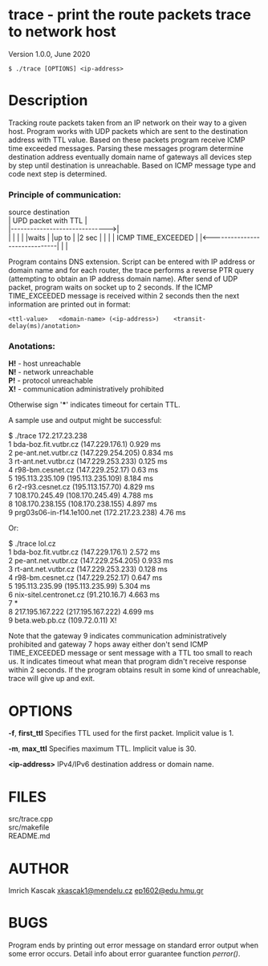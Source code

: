 # trace - print the route packets trace to network host

Version 1.0.0, June 2020

``
$ ./trace [OPTIONS] <ip-address>
``

# Description

Tracking route packets taken from an IP network on their way to a given host. Program works with UDP packets which are sent to the destination address with TTL value. Based on these packets program receive ICMP time exceeded messages. Parsing these messages program determine destination address eventually domain name of gateways all devices step by step until destination is unreachable. Based on ICMP message type and code next step is determined.

### Principle of communication:

source                       destination  
  |      UPD packet with TTL      |  
  |------------------------------>|  
  |                               |
  |                               |
  |waits                          |
  |up to                          |
  |2 sec                          |
  |                               |
  |      ICMP TIME_EXCEEDED       |
  |<------------------------------|
  |                               |

Program contains DNS extension. Script can be entered with IP address or domain name and for each router, the trace performs a reverse PTR query (attempting to obtain an IP address domain name). After send of UDP packet, program waits on socket up to 2 seconds. If the ICMP TIME_EXCEEDED message is received within 2 seconds then the next information are printed out in format:

``
<ttl-value>   <domain-name> (<ip-address>)    <transit-delay(ms)/anotation>
``

### Anotations:  
**H!**  - host unreachable  
**N!** - network unreachable  
**P!** - protocol unreachable  
**X!** - communication administratively prohibited  

Otherwise sign '**\***' indicates timeout for certain TTL.  

A sample use and output might be successful:  

  $ ./trace 172.217.23.238  
  1	bda-boz.fit.vutbr.cz (147.229.176.1)		0.929 ms  
  2	pe-ant.net.vutbr.cz (147.229.254.205)		0.834 ms  
  3	rt-ant.net.vutbr.cz (147.229.253.233)		0.125 ms  
  4	r98-bm.cesnet.cz (147.229.252.17)		0.63 ms  
  5	195.113.235.109 (195.113.235.109)		8.184 ms  
  6	r2-r93.cesnet.cz (195.113.157.70)		4.829 ms  
  7	108.170.245.49 (108.170.245.49)		4.788 ms  
  8	108.170.238.155 (108.170.238.155)		4.897 ms  
  9	prg03s06-in-f14.1e100.net (172.217.23.238)		4.76 ms  

Or:  

  $ ./trace lol.cz  
  1	bda-boz.fit.vutbr.cz (147.229.176.1)		2.572 ms  
  2	pe-ant.net.vutbr.cz (147.229.254.205)		0.933 ms  
  3	rt-ant.net.vutbr.cz (147.229.253.233)		0.128 ms  
  4	r98-bm.cesnet.cz (147.229.252.17)		0.647 ms  
  5	195.113.235.99 (195.113.235.99)		5.304 ms  
  6	nix-sitel.centronet.cz (91.210.16.7)		4.663 ms  
  7	*  
  8	217.195.167.222 (217.195.167.222)		4.699 ms  
  9	beta.web.pb.cz (109.72.0.11)		X!  

Note that the gateway 9 indicates communication administratively prohibited and gateway 7 hops away either don't send ICMP TIME_EXCEEDED message or sent message with a TTL too small to reach us. It indicates timeout what mean that program didn't receive response within 2 seconds. If the program obtains result in some kind of unreachable, trace will give up and exit.

# OPTIONS

**-f**, **first_ttl** Specifies TTL used for the first packet. Implicit value is 1.  

**-m**, **max_ttl** Specifies maximum TTL. Implicit value is 30.  

**\<ip-address\>** IPv4/IPv6 destination address or domain name.  

# FILES

src/trace.cpp  
src/makefile  
README.md  

# AUTHOR

Imrich Kascak
<xkascak1@mendelu.cz>
<ep1602@edu.hmu.gr>

# BUGS

Program ends by printing out error message on standard error output when some error occurs. Detail info about error guarantee function _perror()_.
